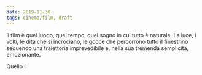 ```yaml
---
date: 2019-11-30
tags: cinema/film, draft
---
```

Il film è quel luogo, quel tempo, quel sogno in cui tutto è naturale. La luce, i volti, le dita che si incrociano, le gocce che percorrono tutto il finestrino seguendo una traiettoria imprevedibile e, nella sua tremenda semplicità, emozionante.

Quello i
